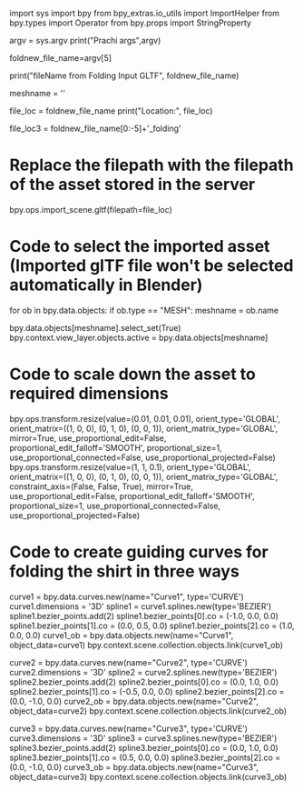 import sys
import bpy
from bpy_extras.io_utils import ImportHelper
from bpy.types import Operator
from bpy.props import StringProperty

argv = sys.argv
print("Prachi args",argv)

foldnew_file_name=argv[5]

print("fileName from Folding Input GLTF", foldnew_file_name)

meshname = ''

file_loc = foldnew_file_name
print("Location:", file_loc)

file_loc3 = foldnew_file_name[0:-5]+'_folding'

# Replace the filepath with the filepath of the asset stored in the server
bpy.ops.import_scene.gltf(filepath=file_loc)

# Code to select the imported asset (Imported glTF file won't be selected automatically in Blender)
for ob in bpy.data.objects:
    if ob.type == "MESH":
        meshname = ob.name

bpy.data.objects[meshname].select_set(True)
bpy.context.view_layer.objects.active = bpy.data.objects[meshname]

# Code to scale down the asset to required dimensions
bpy.ops.transform.resize(value=(0.01, 0.01, 0.01), orient_type='GLOBAL', orient_matrix=((1, 0, 0), (0, 1, 0), (0, 0, 1)), orient_matrix_type='GLOBAL', mirror=True, use_proportional_edit=False, proportional_edit_falloff='SMOOTH', proportional_size=1, use_proportional_connected=False, use_proportional_projected=False)
bpy.ops.transform.resize(value=(1, 1, 0.1), orient_type='GLOBAL', orient_matrix=((1, 0, 0), (0, 1, 0), (0, 0, 1)), orient_matrix_type='GLOBAL', constraint_axis=(False, False, True), mirror=True, use_proportional_edit=False, proportional_edit_falloff='SMOOTH', proportional_size=1, use_proportional_connected=False, use_proportional_projected=False)

# Code to create guiding curves for folding the shirt in three ways
curve1 = bpy.data.curves.new(name="Curve1", type='CURVE')
curve1.dimensions = '3D'
spline1 = curve1.splines.new(type='BEZIER')
spline1.bezier_points.add(2)
spline1.bezier_points[0].co = (-1.0, 0.0, 0.0)
spline1.bezier_points[1].co = (0.0, 0.5, 0.0)
spline1.bezier_points[2].co = (1.0, 0.0, 0.0)
curve1_ob = bpy.data.objects.new(name="Curve1", object_data=curve1)
bpy.context.scene.collection.objects.link(curve1_ob)

curve2 = bpy.data.curves.new(name="Curve2", type='CURVE')
curve2.dimensions = '3D'
spline2 = curve2.splines.new(type='BEZIER')
spline2.bezier_points.add(2)
spline2.bezier_points[0].co = (0.0, 1.0, 0.0)
spline2.bezier_points[1].co = (-0.5, 0.0, 0.0)
spline2.bezier_points[2].co = (0.0, -1.0, 0.0)
curve2_ob = bpy.data.objects.new(name="Curve2", object_data=curve2)
bpy.context.scene.collection.objects.link(curve2_ob)

curve3 = bpy.data.curves.new(name="Curve3", type='CURVE')
curve3.dimensions = '3D'
spline3 = curve3.splines.new(type='BEZIER')
spline3.bezier_points.add(2)
spline3.bezier_points[0].co = (0.0, 1.0, 0.0)
spline3.bezier_points[1].co = (0.5, 0.0, 0.0)
spline3.bezier_points[2].co = (0.0, -1.0, 0.0)
curve3_ob = bpy.data.objects.new(name="Curve3", object_data=curve3)
bpy.context.scene.collection.objects.link(curve3_ob)

